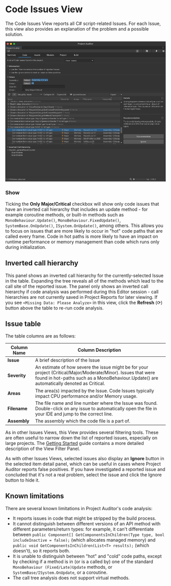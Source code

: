 <a name="CodeIssues"></a>
# Code Issues View
The Code Issues View reports all C# script-related Issues. For each Issue, this view also provides an explanation
of the problem and a possible solution.

<img src="images/code.png">

### Show
Ticking the **Only Major/Critical** checkbox will show only code issues that have an inverted call hierarchy that
includes an update method - for example coroutine methods, or built-in methods such as `MonoBehaviour.Update()`,
`MonoBehaviour.FixedUpdate()`, `SystemBase.OnUpdate()`, `ISystem.OnUpdate()`, among others. This allows you to focus on
issues that are more likely to occur in "hot" code paths that are called every frame. Code in hot paths is more likely
to have an impact on runtime performance or memory management than code which runs only during initialization.

## Inverted call hierarchy
This panel shows an inverted call hierarchy for the currently-selected Issue in the table. Expanding the tree reveals
all of the methods which lead to the call site of the reported issue. The panel only shows an inverted call hierarchy
if code analysis was performed during this Editor session - call hierarchies are not currently saved in Project Reports
for later viewing. If you see `<Missing Data: Please Analyze>` in this view, click the **Refresh** (&#x27F3;) button
above the table to re-run code analysis.

## Issue table

The table columns are as follows:

| Column Name  | Column Description                                                                                                                                                                                         | 
|--------------|------------------------------------------------------------------------------------------------------------------------------------------------------------------------------------------------------------|
| **Issue**    | A brief description of the Issue                                                                                                                                                                           |
| **Severity** | An estimate of how severe the issue might be for your project (Critical/Major/Moderate/Minor). Issues that were found in hot-paths such as a MonoBehaviour.Update() are automatically denoted as Critical. |
| **Areas**    | The area(s) impacted by the Issue. Code Issues typically impact CPU performance and/or Memory usage.                                                                                                       |
| **Filename** | The file name and line number where the Issue was found. Double-click on any issue to automatically open the file in your IDE and jump to the correct line.                                                |
| **Assembly** | The assembly which the code file is a part of.                                                                                                                                                             |

As in other Issues Views, this View provides several filtering tools. These are often useful to narrow down the list of
reported issues, especially on large projects. The [Getting Started](GettingStarted.md) guide contains a more detailed description of
the View Filter Panel.

As with other Issues Views, selected issues also display an **Ignore** button in the selected item detail panel, which
can be useful in cases where Project Auditor reports false positives. If you have investigated a reported issue and
concluded that it's not a real problem, select the issue and click the Ignore button to hide it.

## Known limitations
There are several known limitations in Project Auditor's code analysis:
* It reports issues in code that might be stripped by the build process.
* It cannot distinguish between different versions of an API method with different parameters/return types: for example, it can't differentiate between `public Component[] GetComponentsInChildren(Type type, bool includeInactive = false);` (which allocates managed memory) and `public void GetComponentsInChildren(List<T> results);` (which doesn't), so it reports both.
* It is unable to distinguish between "hot" and "cold" code paths, except by checking if a method is in (or is a called by) one of the standard `MonoBehaviour (Fixed/Late)Update` methods, or `SystemBase/ISystem.OnUpdate`, or a coroutine.
* The call tree analysis does not support virtual methods.
